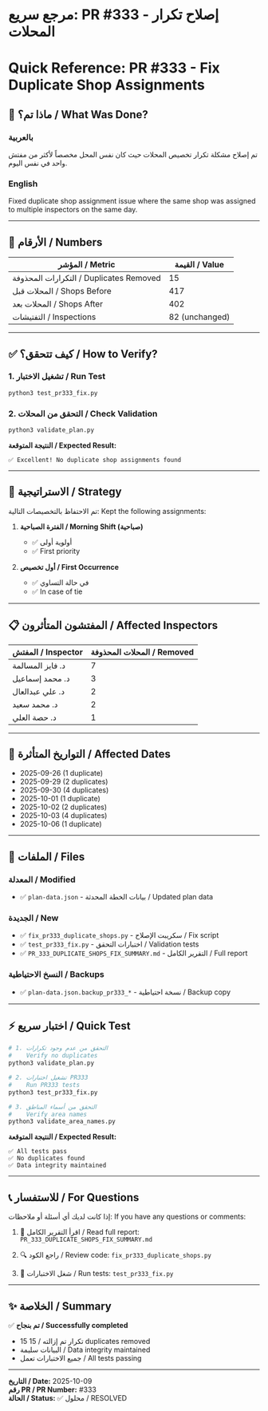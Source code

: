 # مرجع سريع: PR #333 - إصلاح تكرار المحلات
# Quick Reference: PR #333 - Fix Duplicate Shop Assignments

## 📌 ماذا تم؟ / What Was Done?

### بالعربية
تم إصلاح مشكلة تكرار تخصيص المحلات حيث كان نفس المحل مخصصاً لأكثر من مفتش واحد في نفس اليوم.

### English
Fixed duplicate shop assignment issue where the same shop was assigned to multiple inspectors on the same day.

---

## 🔢 الأرقام / Numbers

| المؤشر / Metric | القيمة / Value |
|-----------------|---------------|
| التكرارات المحذوفة / Duplicates Removed | 15 |
| المحلات قبل / Shops Before | 417 |
| المحلات بعد / Shops After | 402 |
| التفتيشات / Inspections | 82 (unchanged) |

---

## ✅ كيف تتحقق؟ / How to Verify?

### 1. تشغيل الاختبار / Run Test
```bash
python3 test_pr333_fix.py
```

### 2. التحقق من المحلات / Check Validation
```bash
python3 validate_plan.py
```

**النتيجة المتوقعة / Expected Result:**
```
✅ Excellent! No duplicate shop assignments found
```

---

## 🎯 الاستراتيجية / Strategy

تم الاحتفاظ بالتخصيصات التالية:
Kept the following assignments:

1. **الفترة الصباحية / Morning Shift (صباحية)**
   - ✅ أولوية أولى
   - ✅ First priority

2. **أول تخصيص / First Occurrence**
   - ✅ في حالة التساوي
   - ✅ In case of tie

---

## 📋 المفتشون المتأثرون / Affected Inspectors

| المفتش / Inspector | المحلات المحذوفة / Removed |
|-------------------|----------------------------|
| د. فايز المسالمة | 7 |
| د. محمد إسماعيل | 3 |
| د. علي عبدالعال | 2 |
| د. محمد سعيد | 2 |
| د. حصة العلي | 1 |

---

## 📅 التواريخ المتأثرة / Affected Dates

- 2025-09-26 (1 duplicate)
- 2025-09-29 (2 duplicates)
- 2025-09-30 (4 duplicates)
- 2025-10-01 (1 duplicate)
- 2025-10-02 (2 duplicates)
- 2025-10-03 (4 duplicates)
- 2025-10-06 (1 duplicate)

---

## 🔧 الملفات / Files

### المعدلة / Modified
- ✅ `plan-data.json` - بيانات الخطة المحدثة / Updated plan data

### الجديدة / New
- ✅ `fix_pr333_duplicate_shops.py` - سكريبت الإصلاح / Fix script
- ✅ `test_pr333_fix.py` - اختبارات التحقق / Validation tests
- ✅ `PR_333_DUPLICATE_SHOPS_FIX_SUMMARY.md` - التقرير الكامل / Full report

### النسخ الاحتياطية / Backups
- ✅ `plan-data.json.backup_pr333_*` - نسخة احتياطية / Backup copy

---

## ⚡ اختبار سريع / Quick Test

```bash
# 1. التحقق من عدم وجود تكرارات
#    Verify no duplicates
python3 validate_plan.py

# 2. تشغيل اختبارات PR333
#    Run PR333 tests
python3 test_pr333_fix.py

# 3. التحقق من أسماء المناطق
#    Verify area names
python3 validate_area_names.py
```

**النتيجة المتوقعة / Expected Result:**
```
✅ All tests pass
✅ No duplicates found
✅ Data integrity maintained
```

---

## 📞 للاستفسار / For Questions

إذا كانت لديك أي أسئلة أو ملاحظات:
If you have any questions or comments:

1. 📖 اقرأ التقرير الكامل / Read full report:
   `PR_333_DUPLICATE_SHOPS_FIX_SUMMARY.md`

2. 🔍 راجع الكود / Review code:
   `fix_pr333_duplicate_shops.py`

3. 🧪 شغل الاختبارات / Run tests:
   `test_pr333_fix.py`

---

## ✨ الخلاصة / Summary

✅ **تم بنجاح / Successfully completed**
- 15 تكرار تم إزالته / 15 duplicates removed
- البيانات سليمة / Data integrity maintained
- جميع الاختبارات تعمل / All tests passing

---

**التاريخ / Date:** 2025-10-09  
**رقم PR / PR Number:** #333  
**الحالة / Status:** ✅ محلول / RESOLVED
